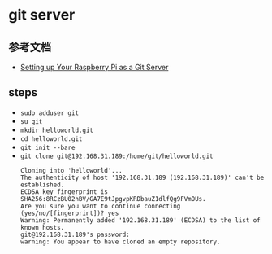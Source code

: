 # git server

## 参考文档

* [Setting up Your Raspberry Pi as a Git Server](https://www.sitepoint.com/setting-up-your-raspberry-pi-as-a-git-server/)

## steps

* `sudo adduser git`
* `su git`
* `mkdir helloworld.git`
* `cd helloworld.git`
* `git init --bare`
* `git clone git@192.168.31.189:/home/git/helloworld.git`
  ```
  Cloning into 'helloworld'...
  The authenticity of host '192.168.31.189 (192.168.31.189)' can't be established.
  ECDSA key fingerprint is SHA256:8RCzBU02hBV/GA7E9tJpgvpKRDbauZ1dlfQg9FVmOUs.
  Are you sure you want to continue connecting (yes/no/[fingerprint])? yes
  Warning: Permanently added '192.168.31.189' (ECDSA) to the list of known hosts.
  git@192.168.31.189's password:
  warning: You appear to have cloned an empty repository.
  ```